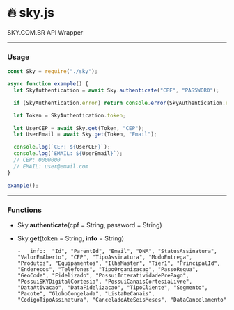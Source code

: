# :fire: sky.js

SKY.COM.BR API Wrapper

---

### Usage

```javascript
const Sky = require("./sky");

async function example() {
  let SkyAuthentication = await Sky.authenticate("CPF", "PASSWORD");

  if (SkyAuthentication.error) return console.error(SkyAuthentication.error);

  let Token = SkyAuthentication.token;

  let UserCEP = await Sky.get(Token, "CEP");
  let UserEmail = await Sky.get(Token, "Email");

  console.log(`CEP: ${UserCEP}`);
  console.log(`EMAIL: ${UserEmail}`);
  // CEP: 0000000
  // EMAIL: user@email.com
}

example();
```

---

### Functions

- Sky.**authenticate**(cpf = String, password = String)

* Sky.**get**(token = String, **info** = String)

      -   info:  "Id", "ParentId", "Email", "DNA", "StatusAssinatura", "ValorEmAberto", "CEP", "TipoAssinatura", "ModoEntrega", "Produtos", "Equipamentos", "IlhaMaster", "Tier1", "PrincipalId", "Enderecos", "Telefones", "TipoOrganizacao", "PassoRegua", "GeoCode", "Fidelizado", "PossuiInteratividadePrePago", "PossuiSKYDigitalCortesia", "PossuiCanaisCortesiaLivre", "DataAtivacao", "DataFidelizacao", "TipoCliente", "Segmento", "Pacote", "GloboCongelada", "ListaDeCanais", "CodigoTipoAssinatura", "CanceladoAteSeisMeses", "DataCancelamento"
